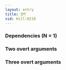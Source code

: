 ```yaml
---
layout: entry
title: གྲག་
vid: Hill:0218
---
```

### Dependencies (N = 1)


### Two overt arguments


### Three overt arguments
